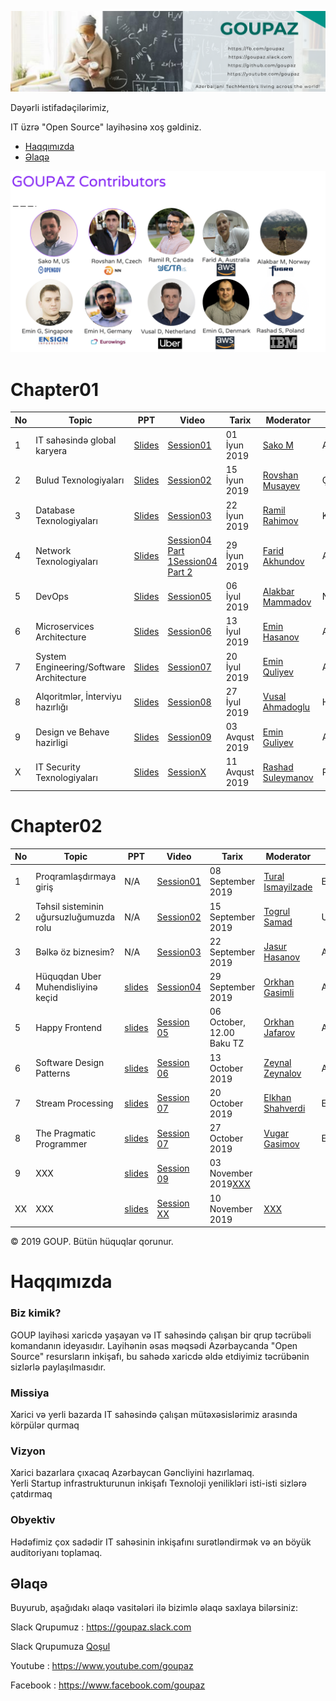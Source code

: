![alt text](img/banner.png)

Dəyərli istifadəçilərimiz,

IT üzrə "Open Source" layihəsinə xoş gəldiniz.

- [Haqqımızda](#haqqımızda)
- [Əlaqə](#Əlaqə)

![alt text](img/chapter01.png)

# Chapter01

|No| Topic | PPT|Video |Tarix|Moderator|Ölkə|
|------|----------------------|---------|---|-----|-----|------|
|1| IT sahəsində global karyera|[Slides](slides/chapter01/Session01_SakoM.pdf)|[Session01](https://www.youtube.com/watch?v=Kvr1S4USXOI)|01 İyun 2019|[Sako M](https://www.linkedin.com/in/sakom/)|Amerika|
|2| Bulud Texnologiyaları|[Slides](slides/chapter01/Session02_RovshanM.pdf)|[Session02](https://youtu.be/amnGyiPqJQ0)|15 İyun 2019|[Rovshan Musayev](https://www.linkedin.com/in/rovshan-musayev/)|Çexiya|
|3| Database Texnologiyaları|[Slides](slides/chapter01/Session03_RamilR.pdf)|[Session03](https://www.youtube.com/watch?v=iDgi0R5HylE)|22 İyun 2019|[Ramil Rahimov](https://www.linkedin.com/in/ramilrahimov/)|Kanada|
|4| Network Texnologiyaları|[Slides](slides/chapter01/Session04_FaridA.pdf)|[Session04 Part 1](https://www.youtube.com/watch?v=XEzTDyF5LGw)[Session04 Part 2](https://www.youtube.com/watch?v=B-FYFbIM6tw)|29 İyun 2019|[Farid Akhundov](https://www.linkedin.com/in/farid-akhundov-34925b4b/)|Avstraliya|
|5| DevOps|[Slides](slides/chapter01/Session05_AlakbarM.pdf)|[Session05](https://www.youtube.com/watch?v=w4Qqg1DIOM0)|06 İyul 2019|[Alakbar Mammadov](https://www.linkedin.com/in/alakbarm/)|Norveç|
|6| Microservices Architecture|[Slides](slides/chapter01/Session06_EminH.pdf)|[Session06](https://www.youtube.com/watch?v=YzXuyDpUo9E)|13 İyul 2019|[Emin Hasanov](https://www.linkedin.com/in/eminhasanov/)|Almaniya|
|7| System Engineering/Software Architecture|[Slides](slides/chapter01/Session07_EminQ.pdf)|[Session07](https://youtu.be/s6FXRsO3mqs)|20 İyul 2019|[Emin Quliyev](https://www.linkedin.com/in/emin-ghuliev-461a22129/)|Azərbaycan|
|8| Alqoritmlər, İnterviyu hazırlığı|[Slides](slides/chapter01/Session08_VusalH.pdf)|[Session08](https://www.youtube.com/watch?v=KoAuS2A1j9Y)|27 İyul 2019|[Vusal Ahmadoglu](https://www.linkedin.com/in/vusaldadalov/)|Hollandiya|
|9|Design ve Behave hazirligi|[Slides](slides/chapter01/Session09_EminG.pdf)|[Session09](https://youtu.be/z_O_AZhNqdQ)|03 Avqust 2019|[Emin Guliyev](https://www.linkedin.com/in/eminguliyev/)|Almaniya|
|X| IT Security Texnologiyaları|[Slides](slides/chapter01/Session10_RashadS.pdf)|[SessionX](https://www.youtube.com/watch?v=njEZV81T4k4)|11 Avqust 2019|[Rashad Suleymanov](https://www.linkedin.com/in/rashad-suleymanov-b7293a41/)|Polşa|

# Chapter02

|No| Topic | PPT|Video |Tarix|Moderator|Ölkə|
|------|----------------------|---------|---|-----|-----|------|
|1|Proqramlaşdırmaya giriş |N/A|[Session01](https://www.youtube.com/watch?v=9Vr0ZdYCM70&feature=youtu.be)|08 September 2019|[Tural Ismayilzade](https://www.linkedin.com/in/turalismailzadeh/)|Estoniya|
|2|Təhsil sisteminin uğursuzluğumuzda rolu|N/A|[Session02](https://www.youtube.com/watch?v=N9hCfpJ9zBQ)|15 September 2019|[Togrul Samad](https://www.linkedin.com/in/togsam/?msgConversationId=6575044465281519616&msgOverlay=true)|UAE|
|3|Bəlkə öz biznesim?|N/A|[Session03](https://www.youtube.com/watch?v=FsMBZDWG-mo)|22 September 2019|[Jasur Hasanov](https://www.linkedin.com/in/jasurhasanov/)|Azərbaycan|
|4|Hüquqdan Uber Muhendisliyinə keçid|[slides](slides/chapter02/Session04_OrkhanG.pdf)|[Session04](https://www.youtube.com/watch?v=vusvbB1OfGs)|29 September 2019|[Orkhan Gasimli](https://www.linkedin.com/in/ogasimli/)|Amerika|
|5|Happy Frontend |[slides](slides/chapter02/Session05_OrkhanJ.pdf)|[Session 05]( https://youtu.be/5wsd_Yklzys)| 06 October, 12.00 Baku TZ|[Orkhan Jafarov](https://www.linkedin.com/in/orkhan-jafarov-b8792627/)|Azərbaycan|
|6|Software Design Patterns |[slides](slides/chapter02/Session06_ZeynalZ.pdf)|[Session 06](https://www.youtube.com/watch?v=wx3q1tKI3bs)| 13 October 2019|[Zeynal Zeynalov](https://www.linkedin.com/in/zeynal/)|Almaniya|
|7|Stream Processing |[slides](slides/chapter02/Session07_ElkhanS.pdf)|[Session 07](https://youtu.be/RQBDicJkbIUs)| 20 October 2019|[Elkhan Shahverdi](https://www.linkedin.com/in/elkhan-shahverdi-59356166/)|Estoniya|
|8|The Pragmatic Programmer |[slides](slides/chapter02/Session08_VugarG.pdf)|[Session 07](https://youtu.be/RQBDicJkbIUs)| 27 October 2019|[Vugar Gasimov](https://www.linkedin.com/in/vugargasimov/)|Estoniya|
|9|XXX|[slides](slides/chapter02/Session09_.pdf)|[Session 09](XXX)| 03 November 2019[XXX](https://www.linkedin.com/in/elkhan-shahverdi-59356166/)||
|XX|XXX |[slides](slides/chapter02/SessionXX_.pdf)|[Session XX](XXX)| 10 November 2019|[XXX](https://www.linkedin.com/in/elkhan-shahverdi-59356166/)||

© 2019 GOUP. Bütün hüquqlar qorunur.

# Haqqımızda

### Biz kimik?
GOUP layihəsi xaricdə yaşayan və IT sahəsində çalışan bir qrup  təcrübəli komandanın ideyasıdır. Layihənin əsas məqsədi Azərbaycanda "Open Source" resursların inkişafı, bu sahədə xaricdə əldə etdiyimiz təcrübənin sizlərlə paylaşılmasıdır.


### Missiya
Xarici və yerli bazarda IT sahəsində çalışan mütəxəsislərimiz arasında körpülər qurmaq

### Vizyon
Xarici bazarlara çıxacaq Azərbaycan Gəncliyini hazırlamaq. <br />
Yerli Startup infrastrukturunun inkişafı
Texnoloji yenilikləri isti-isti sizlərə çatdırmaq

### Obyektiv
Hədəfimiz çox sadədir IT sahəsinin inkişafını surətləndirmək və ən böyük auditoriyanı toplamaq.


## Əlaqə
Buyurub, aşağıdakı əlaqə vasitələri ilə bizimlə əlaqə saxlaya bilərsiniz:

Slack Qrupumuz : https://goupaz.slack.com

Slack Qrupumuza [Qoşul](https://join.slack.com/t/goupaz/shared_invite/enQtMjU1MjM5MDc2MzQxLWRjMDFlMTNhNjBhZWY4YWVlNThlNTY5NWJhNWY0NzA3ZDk5MTVjZDVhMGIyMGUyZWFlMDE1M2ZmYTBhYjRhYTI)

Youtube : https://www.youtube.com/goupaz

Facebook : https://www.facebook.com/goupaz

